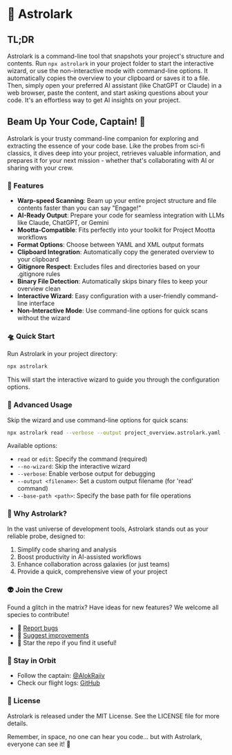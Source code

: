 # 🚀 Astrolark

## TL;DR

Astrolark is a command-line tool that snapshots your project's structure and contents. Run `npx astrolark` in your project folder to start the interactive wizard, or use the non-interactive mode with command-line options. It automatically copies the overview to your clipboard or saves it to a file. Then, simply open your preferred AI assistant (like ChatGPT or Claude) in a web browser, paste the content, and start asking questions about your code. It's an effortless way to get AI insights on your project.

## Beam Up Your Code, Captain! 🖖

Astrolark is your trusty command-line companion for exploring and extracting the essence of your code base. Like the probes from sci-fi classics, it dives deep into your project, retrieves valuable information, and prepares it for your next mission - whether that's collaborating with AI or sharing with your crew.

### 🌟 Features

- **Warp-speed Scanning**: Beam up your entire project structure and file contents faster than you can say "Engage!"
- **AI-Ready Output**: Prepare your code for seamless integration with LLMs like Claude, ChatGPT, or Gemini
- **Mootta-Compatible**: Fits perfectly into your toolkit for Project Mootta workflows
- **Format Options**: Choose between YAML and XML output formats
- **Clipboard Integration**: Automatically copy the generated overview to your clipboard
- **Gitignore Respect**: Excludes files and directories based on your .gitignore rules
- **Binary File Detection**: Automatically skips binary files to keep your overview clean
- **Interactive Wizard**: Easy configuration with a user-friendly command-line interface
- **Non-Interactive Mode**: Use command-line options for quick scans without the wizard

### 🛸 Quick Start

Run Astrolark in your project directory:

```bash
npx astrolark
```

This will start the interactive wizard to guide you through the configuration options.

### 💫 Advanced Usage

Skip the wizard and use command-line options for quick scans:

```bash
npx astrolark read --verbose --output project_overview.astrolark.yaml --base-path "/path/to/project" --no-wizard
```

Available options:
- `read` or `edit`: Specify the command (required)
- `--no-wizard`: Skip the interactive wizard
- `--verbose`: Enable verbose output for debugging
- `--output <filename>`: Set a custom output filename (for 'read' command)
- `--base-path <path>`: Specify the base path for file operations

### 🌠 Why Astrolark?

In the vast universe of development tools, Astrolark stands out as your reliable probe, designed to:

1. Simplify code sharing and analysis
2. Boost productivity in AI-assisted workflows
3. Enhance collaboration across galaxies (or just teams)
4. Provide a quick, comprehensive view of your project

### 👽 Join the Crew

Found a glitch in the matrix? Have ideas for new features? We welcome all species to contribute!

- 🐛 [Report bugs](https://github.com/alokrajiv/astrolark/issues)
- 🚀 [Suggest improvements](https://github.com/alokrajiv/astrolark/pulls)
- 🌠 Star the repo if you find it useful!

### 📡 Stay in Orbit

- Follow the captain: [@AlokRajiv](https://x.com/AlokRajiv)
- Check our flight logs: [GitHub](https://github.com/alokrajiv)

### 📜 License

Astrolark is released under the MIT License. See the LICENSE file for more details.

Remember, in space, no one can hear you code... but with Astrolark, everyone can see it! 🌠